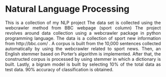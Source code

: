 # Natural Language Processing

<p align="justify">
    This is a collection of my NLP project
    The data set is collected using the webcrawler method from BBC webpage (sport column)
    The project revolves around data collection using a webcrawler package in python programming language. The data is a collection of sport new information from http://bbc.com/ . A corpus is built from the 10,000 sentences collected automatically by using the webcrawler related to sport news. Then, an English stemmer based on Porter’s algorithm is implemented. After that, the constructed corpus is processed by using stemmer in which a dictionary is built. Lastly, a bigram model is built by selecting 10% of the total data as test data. 90% accuracy of classification is obtained.
</p>